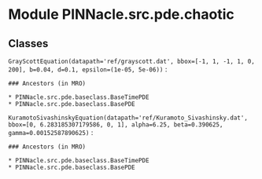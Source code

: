 # Module PINNacle.src.pde.chaotic

## Classes

`GrayScottEquation(datapath='ref/grayscott.dat', bbox=[-1, 1, -1, 1, 0, 200], b=0.04, d=0.1, epsilon=(1e-05, 5e-06))`
:

    ### Ancestors (in MRO)

    * PINNacle.src.pde.baseclass.BaseTimePDE
    * PINNacle.src.pde.baseclass.BasePDE

`KuramotoSivashinskyEquation(datapath='ref/Kuramoto_Sivashinsky.dat', bbox=[0, 6.283185307179586, 0, 1], alpha=6.25, beta=0.390625, gamma=0.00152587890625)`
:

    ### Ancestors (in MRO)

    * PINNacle.src.pde.baseclass.BaseTimePDE
    * PINNacle.src.pde.baseclass.BasePDE
